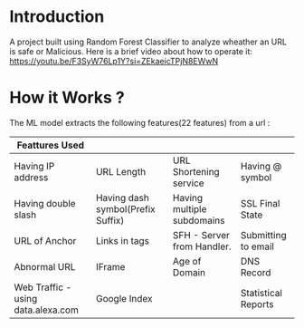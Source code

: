 
# Introduction
   A project built using Random Forest Classifier to analyze wheather an URL is safe or Malicious. Here is a brief video about how to operate it: https://youtu.be/F3SyW76Lp1Y?si=ZEkaeicTPjN8EWwN

# How it Works ?

The ML model extracts the following features(22 features) from a url :


  
| Feattures     Used                  |                                   |                            |                     |
| ----------------------------------- | --------------------------------- | -------------------------- | ------------------- |
| Having IP address                   | URL Length                        | URL Shortening service     | Having @ symbol     |
| Having double slash                 | Having dash symbol(Prefix Suffix) | Having multiple subdomains | SSL Final State     |  | Domain Registration Length | Favicon | HTTP or HTTPS token in domain name | Request URL |
| URL of Anchor                       | Links in tags                     | SFH - Server from Handler. | Submitting to email |
| Abnormal URL                        | IFrame                            | Age of Domain              | DNS Record          |
| Web Traffic -  using data.alexa.com | Google Index                      |                            | Statistical Reports |
 
 
 
<br/>

  
